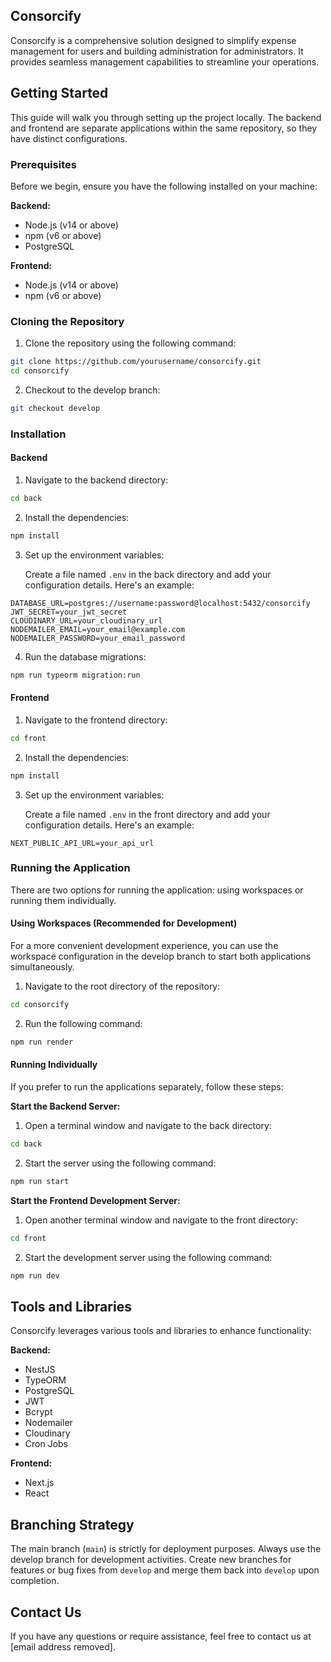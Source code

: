 ## Consorcify

Consorcify is a comprehensive solution designed to simplify expense management for users and building administration for administrators. It provides seamless management capabilities to streamline your operations.

## Getting Started

This guide will walk you through setting up the project locally. The backend and frontend are separate applications within the same repository, so they have distinct configurations.

### Prerequisites

Before we begin, ensure you have the following installed on your machine:

**Backend:**

* Node.js (v14 or above)
* npm (v6 or above)
* PostgreSQL

**Frontend:**

* Node.js (v14 or above)
* npm (v6 or above)

### Cloning the Repository

1. Clone the repository using the following command:

```bash
git clone https://github.com/yourusername/consorcify.git
cd consorcify
```

2. Checkout to the develop branch:

```bash
git checkout develop
```

### Installation

#### Backend

1. Navigate to the backend directory:

```bash
cd back
```

2. Install the dependencies:

```bash
npm install
```

3. Set up the environment variables:

   Create a file named `.env` in the back directory and add your configuration details. Here's an example:

```
DATABASE_URL=postgres://username:password@localhost:5432/consorcify
JWT_SECRET=your_jwt_secret
CLOUDINARY_URL=your_cloudinary_url
NODEMAILER_EMAIL=your_email@example.com
NODEMAILER_PASSWORD=your_email_password
```

4. Run the database migrations:

```bash
npm run typeorm migration:run
```

#### Frontend

1. Navigate to the frontend directory:

```bash
cd front
```

2. Install the dependencies:

```bash
npm install
```

3. Set up the environment variables:

   Create a file named `.env` in the front directory and add your configuration details. Here's an example:

```
NEXT_PUBLIC_API_URL=your_api_url
```

### Running the Application

There are two options for running the application: using workspaces or running them individually.

#### Using Workspaces (Recommended for Development)

For a more convenient development experience, you can use the workspace configuration in the develop branch to start both applications simultaneously.

1. Navigate to the root directory of the repository:

```bash
cd consorcify
```

2. Run the following command:

```bash
npm run render
```

#### Running Individually

If you prefer to run the applications separately, follow these steps:

**Start the Backend Server:**

1. Open a terminal window and navigate to the back directory:

```bash
cd back
```

2. Start the server using the following command:

```bash
npm run start
```

**Start the Frontend Development Server:**

1. Open another terminal window and navigate to the front directory:

```bash
cd front
```

2. Start the development server using the following command:

```bash
npm run dev
```

## Tools and Libraries

Consorcify leverages various tools and libraries to enhance functionality:

**Backend:**

* NestJS
* TypeORM
* PostgreSQL
* JWT
* Bcrypt
* Nodemailer
* Cloudinary
* Cron Jobs

**Frontend:**

* Next.js
* React

## Branching Strategy

The main branch (`main`) is strictly for deployment purposes. Always use the develop branch for development activities. Create new branches for features or bug fixes from `develop` and merge them back into `develop` upon completion.

## Contact Us

If you have any questions or require assistance, feel free to contact us at [email address removed].
